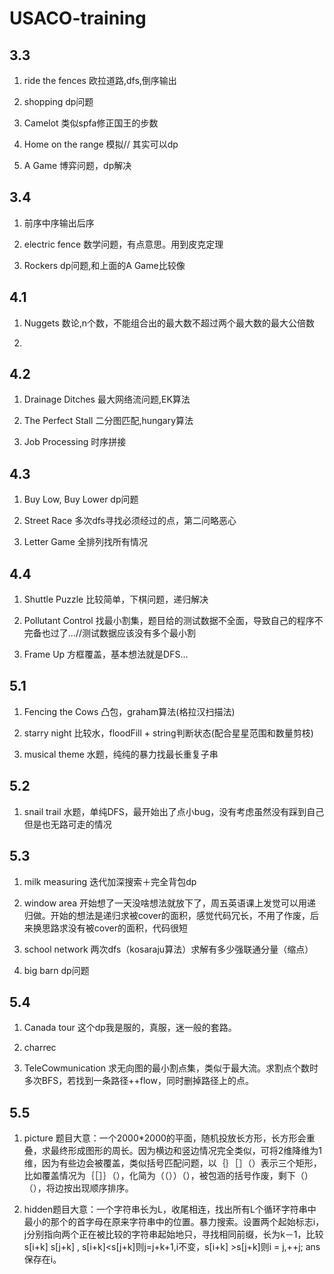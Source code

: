 # USACO-training

## 3.3

1) ride the fences  欧拉道路,dfs,倒序输出

2) shopping	    dp问题

3) Camelot    类似spfa修正国王的步数

4) Home on the range   模拟//  其实可以dp

5) A Game 博弈问题，dp解决

## 3.4

1) 前序中序输出后序

2) electric fence  数学问题，有点意思。用到皮克定理

3) Rockers	dp问题,和上面的A Game比较像

## 4.1

1) Nuggets	数论,n个数，不能组合出的最大数不超过两个最大数的最大公倍数

2) 

## 4.2

1) Drainage Ditches 最大网络流问题,EK算法

2) The Perfect Stall 二分图匹配,hungary算法

3) Job Processing		时序拼接

## 4.3

1) Buy Low, Buy Lower	dp问题

2) Street Race			多次dfs寻找必须经过的点，第二问略恶心

3) Letter Game			全排列找所有情况

## 4.4

1) Shuttle Puzzle		比较简单，下棋问题，递归解决

2) Pollutant Control	找最小割集，题目给的测试数据不全面，导致自己的程序不完备也过了…//测试数据应该没有多个最小割

3) Frame Up				方框覆盖，基本想法就是DFS…

## 5.1

1) Fencing the Cows		凸包，graham算法(格拉汉扫描法)

2) starry night			比较水，floodFill + string判断状态(配合星星范围和数量剪枝)

3) musical theme		水题，纯纯的暴力找最长重复子串

## 5.2

1) snail trail			水题，单纯DFS，最开始出了点小bug，没有考虑虽然没有踩到自己但是也无路可走的情况

## 5.3

1) milk measuring	迭代加深搜索＋完全背包dp

2) window area	开始想了一天没啥想法就放下了，周五英语课上发觉可以用递归做。开始的想法是递归求被cover的面积，感觉代码冗长，不用了作废，后来换思路求没有被cover的面积，代码很短

3) school network		两次dfs（kosaraju算法）求解有多少强联通分量（缩点）

4) big barn dp问题

## 5.4

1) Canada tour		这个dp我是服的，真服，迷一般的套路。

2) charrec

3) TeleCowmunication		求无向图的最小割点集，类似于最大流。求割点个数时多次BFS，若找到一条路径++flow，同时删掉路径上的点。

## 5.5

1) picture 题目大意：一个2000*2000的平面，随机投放长方形，长方形会重叠，求最终形成图形的周长。因为横边和竖边情况完全类似，可将2维降维为1维，因为有些边会被覆盖，类似括号匹配问题，以｛｝［］（）表示三个矩形，比如覆盖情况为｛［］｝（），化简为（（））（），被包涵的括号作废，剩下（）（），将边按出现顺序排序。

2) hidden题目大意：一个字符串长为L，收尾相连，找出所有L个循环字符串中最小的那个的首字母在原来字符串中的位置。暴力搜索。设置两个起始标志i，j分别指向两个正在被比较的字符串起始地只，寻找相同前缀，长为k－1，比较s[i+k] s[j+k] , s[i+k]<s[j+k]则j=j+k+1,i不变，s[i+k] >s[j+k]则i = j,++j; ans保存在i。



